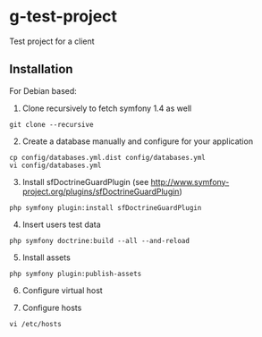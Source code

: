 g-test-project
==============

Test project for a client

Installation
------------

For Debian based:


1. Clone recursively to fetch symfony 1.4 as well

```
git clone --recursive
```

2. Create a database manually and configure for your application

```
cp config/databases.yml.dist config/databases.yml
vi config/databases.yml
```



3. Install sfDoctrineGuardPlugin (see http://www.symfony-project.org/plugins/sfDoctrineGuardPlugin)

```
php symfony plugin:install sfDoctrineGuardPlugin
```

4. Insert users test data

```
php symfony doctrine:build --all --and-reload
```

5. Install assets

```
php symfony plugin:publish-assets
```


6. Configure virtual host

7. Configure hosts

```
vi /etc/hosts
```